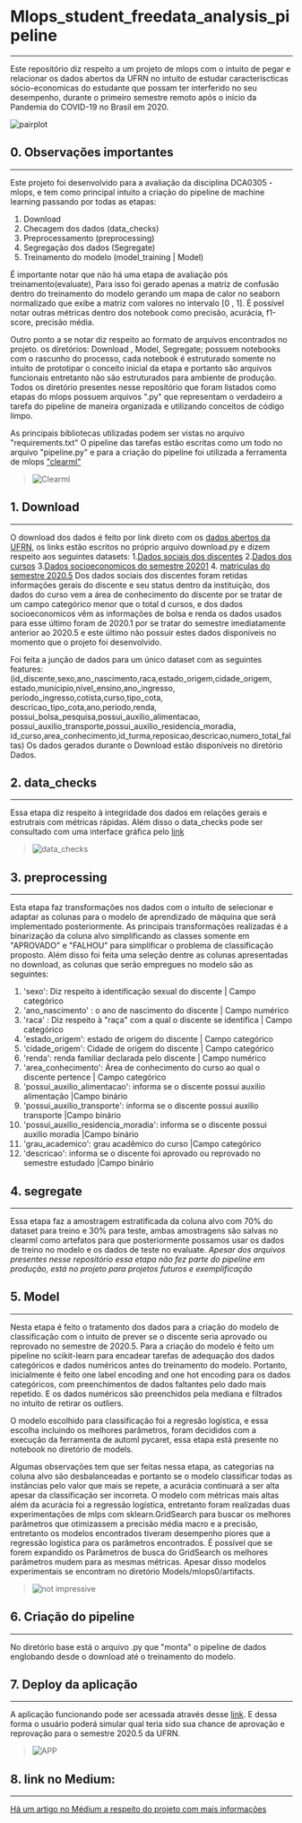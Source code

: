 # Mlops_student_freedata_analysis_pipeline
---
 Este repositório diz respeito a um projeto de mlops com o intuito de pegar e 
 relacionar os dados abertos da UFRN no intuito de estudar caracteríscticas sócio-economicas 
 do estudante que possam ter interferido no seu desempenho, durante o primeiro semestre remoto 
 após o início da Pandemia do COVID-19 no Brasil em 2020.

![pairplot](https://user-images.githubusercontent.com/30417399/154776416-79e5150a-d9a3-4d3d-8265-1bf61304803c.png)



## 0. Observações importantes
 ---
 Este projeto foi desenvolvido para a avaliação da disciplina DCA0305 - mlops, e tem como principal 
 intuito a criação do pipeline de machine learning passando por todas as etapas:
  1. Download
  2. Checagem dos dados (data_checks)
  3. Preprocessamento (preprocessing)
  4. Segregação dos dados (Segregate)
  5. Treinamento do modelo (model_training | Model)
  
  É importante notar que não há uma etapa de avaliação pós treinamento(evaluate), Para isso foi gerado 
  apenas a matriz de confusão dentro do treinamento do modelo gerando um mapa de calor no seaborn 
  normalizado que exibe a matriz com valores no intervalo [0 , 1]. É possível notar outras métricas 
  dentro dos notebook como precisão, acurácia, f1-score, precisão média. 
  
  Outro ponto a se notar diz respeito ao formato de arquivos encontrados no projeto. os diretórios: 
  Download , Model, Segregate; possuem notebooks com o rascunho do processo, cada notebook é estruturado
  somente no intuito de prototipar o conceito inicial da etapa e portanto são arquivos funcionais 
  entretanto não são estruturados para ambiente de produção. Todos os diretório presentes nesse 
  repositório que foram listados como etapas do mlops possuem arquivos ".py" que representam o 
  verdadeiro a tarefa do pipeline de maneira organizada e utilizando conceitos de código limpo. 
  
  As principais bibliotecas utilizadas podem ser vistas no arquivo "requirements.txt"
  O pipeline das tarefas estão escritas como um todo no arquivo "pipeline.py" e para a criação do pipeline foi utilizada
  a ferramenta de mlops ["clearml"](https://clear.ml/) 
 
 > ![Clearml](https://user-images.githubusercontent.com/30417399/154776632-2a67c9bd-945e-4683-9bbf-fafb071a47af.PNG)

 
 ## 1. Download
 ---
 O download dos dados é feito por link direto com os [dados abertos da UFRN](https://dados.ufrn.br/), os links estão escritos
 no próprio arquivo download.py e dizem respeito aos seguintes datasets:
  1.[Dados sociais dos discentes]('https://dados.ufrn.br/dataset/80b1a8e9-2e40-4c6c-97ea-d595a3c8b8f5/resource/0e287fe5-badb-4b34-b1bf-8815db5dfbeb/download/d')
  2.[Dados dos cursos]('https://dados.ufrn.br/dataset/02526b96-cf40-4507-90b0-3afe5ddd53e7/resource/a10bc434-9a2d-491a-ae8c-41cf643c35bc/download/cursos-de-graduacao.csv')
  3.[Dados socioeconomicos do semestre 20201]('https://dados.ufrn.br/dataset/8e0cb3ac-b6fa-48ef-a1ee-f2df0b893b72/resource/a947133d-ad21-4907-af12-8f0a91135af4/download/dados-socio-economicos-discentes-2019.2.csv')
  4. [matriculas do semestre 2020.5]('https://dados.ufrn.br/dataset/c8650d55-3c5a-4787-a126-d28a4ef902a6/resource/54683a60-b998-4933-a4ee-a6331eba8826/download/matricula-componente-20205.csv')
  Dos dados sociais dos discentes foram retidas informações gerais do discente e seu status dentro da instituição, dos dados 
  do curso vem a área de conhecimento do discente por se tratar de um campo categórico menor que o total d cursos, e dos dados 
  socioeconomicos vêm as informações de bolsa e renda os dados usados para esse último foram de 2020.1 por se tratar do semestre 
  imediatamente anterior ao 2020.5 e este último não possuir estes dados disponíveis no momento que o projeto foi desenvolvido.
  
  Foi feita a junção de dados para um único dataset com as seguintes features:
(id_discente,sexo,ano_nascimento,raca,estado_origem,cidade_origem,
estado,municipio,nivel_ensino,ano_ingresso,
periodo_ingresso,cotista,curso,tipo_cota,
descricao_tipo_cota,ano,periodo,renda,
possui_bolsa_pesquisa,possui_auxilio_alimentacao,
possui_auxilio_transporte,possui_auxilio_residencia_moradia,
id_curso,area_conhecimento,id_turma,reposicao,descricao,numero_total_faltas)
Os dados gerados durante o Download estão disponíveis no diretório Dados.


## 2. data_checks
---
Essa etapa diz respeito à integridade dos dados em relações gerais e estrutrais com métricas rápidas. Além 
disso o data_checks pode ser consultado com uma interface gráfica pelo [link](https://diego2017003.github.io/Mlops_student_freedata_analysis_pipeline/data_checks/expectativas_perfil/index.html)

>![data_checks](https://user-images.githubusercontent.com/30417399/154777785-0cb172a9-2b9e-4d49-84a8-afe2374e2071.PNG)


## 3. preprocessing
---
Esta etapa faz transformações nos dados com o intuíto de selecionar e adaptar as colunas para o modelo
de aprendizado de máquina que será implementado posteriormente. As principais transformações realizadas 
é a binarização da coluna alvo simplificando as classes somente em "APROVADO" e "FALHOU" para simplificar
o problema de classificação proposto. Além disso foi feita uma seleção dentre as colunas apresentadas no 
download, as colunas que serão empregues no modelo são as seguintes:
  1. 'sexo': Diz respeito à identificação sexual do discente | Campo categórico 
  2. 'ano_nascimento' : o ano de nascimento do discente | Campo numérico 
  3. 'raca' : Diz respeito à "raça" com a qual o discente se identifica | Campo categórico
  4. 'estado_origem': estado de origem do discente | Campo categórico
  5. 'cidade_origem': Cidade de origem do discente | Campo categórico
  6. 'renda': renda familiar declarada pelo discente | Campo numérico
  7. 'area_conhecimento': Área de conhecimento do curso ao qual o discente pertence | Campo categórico 
  8. 'possui_auxilio_alimentacao': informa se o discente possui auxilio alimentação |Campo binário  
  9. 'possui_auxilio_transporte': informa se o discente possui auxilio transporte |Campo binário
  10. 'possui_auxilio_residencia_moradia': informa se o discente possui auxilio moradia |Campo binário
  11. 'grau_academico': grau acadêmico do curso |Campo categórico
  12. 'descricao': informa se o discente foi aprovado ou reprovado no semestre estudado |Campo binário


## 4. segregate
---
Essa etapa faz a amostragem estratificada da coluna alvo com 70% do dataset para treino e 30% para teste, 
ambas amostragens são salvas no clearml como artefatos para que posteriormente possamos usar os dados de 
treino no modelo e os dados de teste no evaluate.
*Apesar dos arquivos presentes nesse repositório essa etapa não fez parte do pipeline em produção, está no
projeto para projetos futuros e exemplificação*


## 5. Model
---
Nesta etapa é feito o tratamento dos dados para a criação do modelo de classificação com o intuito de prever se 
o discente seria aprovado ou reprovado no semestre de 2020.5. Para a criação do modelo é feito um pipeline no 
scikit-learn para encadear tarefas de adequação dos dados categóricos e dados numéricos antes do treinamento do modelo.
Portanto, inicialmente é feito one label encoding and one hot encoding para os dados categóricos, com preenchimentos de 
dados faltantes pelo dado mais repetido. E os dados numéricos são preenchidos pela mediana e filtrados no intuito de retirar 
os outliers.

O modelo escolhido para classificação foi a regresão logística, e essa escolha incluindo os melhores parâmetros, foram 
decididos com a execução da ferramenta de automl pycaret, essa etapa está presente no notebook no diretório de models. 

Algumas observações tem que ser feitas nessa etapa, as categorias na coluna alvo são desbalanceadas e portanto se o modelo
classificar todas as instâncias pelo valor que mais se repete, a acurácia continuará a ser alta apesar da classificação ser 
incorreta. O modelo com métricas mais altas além da acurácia foi a regressão logística, entretanto foram realizadas duas 
experimentações de mlps com sklearn.GridSearch para buscar os melhores parâmetros que otimizassem a precisão média macro 
e a precisão, entretanto os modelos encontrados tiveram desempenho piores que a regressão logística para os parâmetros encontrados.
É possível que se forem expandido os Parâmetros de busca do GridSearch os melhores parâmetros mudem para as mesmas métricas.
Apesar disso modelos experimentais se encontram no diretório Models/mlops0/artifacts.

> ![not impressive](https://www.intrinseca.com.br/blog/wp-content/uploads/2016/02/giphy1.gif)


## 6. Criação do pipeline
---
No diretório base está o arquivo .py que "monta" o pipeline de dados englobando desde o download até o treinamento do modelo.

## 7. Deploy da aplicação
---
A aplicação funcionando pode ser acessada através desse [link](https://huggingface.co/spaces/Reyne/apontador). E dessa forma
o usuário poderá simular qual teria sido sua chance de aprovação e reprovação para o semestre 2020.5 da UFRN.

>![APP](https://user-images.githubusercontent.com/30417399/154777654-e7dc8ccc-8912-4d37-baf6-58412d18e87f.PNG)


## 8. link no Medium:
---
[Há um artigo no Médium a respeito do projeto com mais informações](https://medium.com/@reynejmg/f7083b6648a0) 
